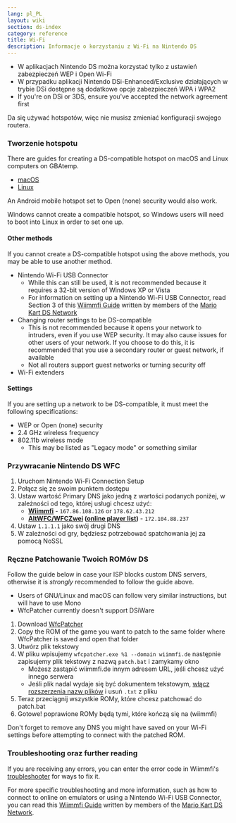 ```yaml
---
lang: pl_PL
layout: wiki
section: ds-index
category: reference
title: Wi-Fi
description: Informacje o korzystaniu z Wi-Fi na Nintendo DS
---
```


- W aplikacjach Nintendo DS można korzystać tylko z ustawień zabezpieczeń WEP i Open Wi-Fi
- W przypadku aplikacji Nintendo DSi-Enhanced/Exclusive działających w trybie DSi dostępne są dodatkowe opcje zabezpieczeń WPA i WPA2
- If you're on DSi or 3DS, ensure you've accepted the network agreement first

Da się używać hotspotów, więc nie musisz zmieniać konfiguracji swojego routera.

### Tworzenie hotspotu
There are guides for creating a DS-compatible hotspot on macOS and Linux computers on GBAtemp.
- [macOS](https://gbatemp.net/threads/571658)
- [Linux](https://gbatemp.net/threads/543283)

An Android mobile hotspot set to Open (none) security would also work.

Windows cannot create a compatible hotspot, so Windows users will need to boot into Linux in order to set one up.
#### Other methods
If you cannot create a DS-compatible hotspot using the above methods, you may be able to use another method.
- Nintendo Wi-Fi USB Connector
    - While this can still be used, it is not recommended because it requires a 32-bit version of Windows XP or Vista
    - For information on setting up a Nintendo Wi-Fi USB Connector, read Section 3 of this [Wiimmfi Guide](https://docs.google.com/document/d/1f3PChwQig40UaiPXlh-Gi5CggGiBPzyrpiecLZlT8ZE/edit?usp=sharing) written by members of the [Mario Kart DS Network](https://discord.gg/pa9bea6)
- Changing router settings to be DS-compatible
    - This is not recommended because it opens your network to intruders, even if you use WEP security. It may also cause issues for other users of your network. If you choose to do this, it is recommended that you use a secondary router or guest network, if available
    - Not all routers support guest networks or turning security off
- Wi-Fi extenders

#### Settings
If you are setting up a network to be DS-compatible, it must meet the following specifications:
- WEP or Open (none) security
- 2.4 GHz wireless frequency
- 802.11b wireless mode
    - This may be listed as "Legacy mode" or something similar

### Przywracanie Nintendo DS WFC
1. Uruchom Nintendo Wi-Fi Connection Setup
1. Połącz się ze swoim punktem dostępu
1. Ustaw wartość Primary DNS jako jedną z wartości podanych poniżej, w zależności od tego, której usługi chcesz użyć:
    - **[Wiimmfi](https://wiimmfi.de)** - `167.86.108.126` or `178.62.43.212`
    - **[AltWFC/WFCZwei](https://save-nintendo-wifi.com/) ([online player list](http://zwei.moe:9001))** - `172.104.88.237`
1. Ustaw `1.1.1.1` jako swój drugi DNS
1. W zależności od gry, będziesz potrzebować spatchowania jej za pomocą NoSSL

### Ręczne Patchowanie Twoich ROMów DS
Follow the guide below in case your ISP blocks custom DNS servers, otherwise it is *strongly* recommended to follow the guide above.

- Users of GNU/Linux and macOS can follow very similar instructions, but will have to use Mono
- WfcPatcher currently doesn't support DSiWare

1. Download [WfcPatcher](https://github.com/AdmiralCurtiss/WfcPatcher/releases)
1. Copy the ROM of the game you want to patch to the same folder where WfcPatcher is saved and open that folder
1. Utwórz plik tekstowy
1. W pliku wpisujemy `wfcpatcher.exe %1 --domain wiimmfi.de` następnie zapisujemy plik tekstowy z nazwą `patch.bat` i zamykamy okno
    - Możesz zastąpić wiimmfi.de innym adresem URL, jeśli chcesz użyć innego serwera
    - Jeśli plik nadal wydaje się być dokumentem tekstowym, [włącz rozszerzenia nazw plików](https://dsi.cfw.guide/file-extensions-%28windows%29) i usuń `.txt` z pliku
1. Teraz przeciągnij wszystkie ROMy, które chcesz patchować do patch.bat
1. Gotowe! poprawione ROMy będą tymi, które kończą się na (wiimmfi)

Don't forget to remove any DNS you might have saved on your Wi-Fi settings before attempting to connect with the patched ROM.

### Troubleshooting oraz further reading
If you are receiving any errors, you can enter the error code in Wiimmfi's [troubleshooter](https://wiimmfi.de/error) for ways to fix it.

For more specific troubleshooting and more information, such as how to connect to online on emulators or using a Nintendo Wi-Fi USB Connector, you can read this [Wiimmfi Guide](https://docs.google.com/document/d/1f3PChwQig40UaiPXlh-Gi5CggGiBPzyrpiecLZlT8ZE/edit?usp=sharing) written by members of the [Mario Kart DS Network](https://discord.gg/pa9bea6).
